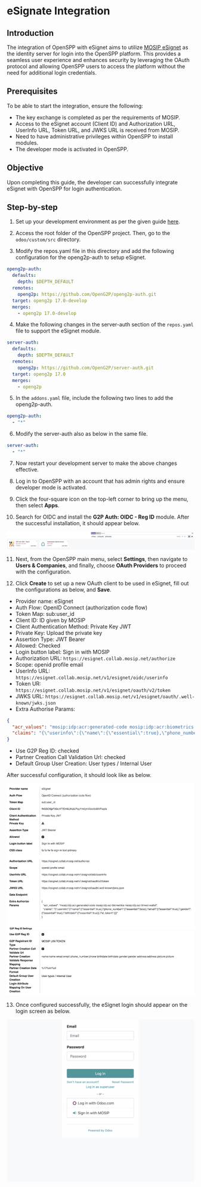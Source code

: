 # eSignate Integration

## Introduction

The integration of OpenSPP with eSignet aims to utilize [MOSIP eSignet](https://docs.mosip.io/1.2.0/integrations/e-signet) as the identity server for login into the OpenSPP platform. This provides a seamless user experience and enhances security by leveraging the OAuth protocol and allowing OpenSPP users to access the platform without the need for additional login credentials.

## Prerequisites

To be able to start the integration, ensure the following:

- The key exchange is completed as per the requirements of MOSIP.
- Access to the eSignet account (Client ID) and Authorization URL, UserInfo URL, Token URL, and JWKS URL is received from MOSIP.
- Need to have administrative privileges within OpenSPP to install modules.
- The developer mode is activated in OpenSPP.

## Objective

Upon completing this guide, the developer can successfully integrate eSignet with OpenSPP for login authentication.

## Step-by-step

1. Set up your development environment as per the given guide [here](https://docs.openspp.org/howto/developer_guides/development_setup.html).

2. Access the root folder of the OpenSPP project. Then, go to the `odoo/custom/src` directory.

3. Modify the repos.yaml file in this directory and add the following configuration for the openg2p-auth to setup eSignet.

```yaml
openg2p-auth:
  defaults:
    depth: $DEPTH_DEFAULT
  remotes:
    openg2p: https://github.com/OpenG2P/openg2p-auth.git
  target: openg2p 17.0-develop
  merges:
    - openg2p 17.0-develop
```

4. Make the following changes in the server-auth section of the `repos.yaml` file to support the eSignet module.

```yaml
server-auth:
  defaults:
    depth: $DEPTH_DEFAULT
  remotes:
    openg2p: https://github.com/OpenG2P/server-auth.git
  target: openg2p 17.0
  merges:
    - openg2p
```

5. In the `addons.yaml` file, include the following two lines to add the openg2p-auth.

```yaml
openg2p-auth:
  - "*"
```

6. Modify the server-auth also as below in the same file.

```yaml
server-auth:
  - "*"
```

7. Now restart your development server to make the above changes effective.

8. Log in to OpenSPP with an account that has admin rights and ensure developer mode is activated.

9. Click the four-square icon on the top-left corner to bring up the menu, then select **Apps**.

10. Search for OIDC and install the **G2P Auth: OIDC - Reg ID** module. After the successful installation, it should appear below.

![](esignet/1.png)

11. Next, from the OpenSPP main menu, select **Settings**, then navigate to **Users & Companies**, and finally, choose **OAuth Providers** to proceed with the configuration.

12. Click **Create** to set up a new OAuth client to be used in eSignet, fill out the configurations as below, and **Save**.

- Provider name: eSignet
- Auth Flow: OpenID Connect (authorization code flow)
- Token Map: sub:user_id
- Client ID: ID given by MOSIP
- Client Authentication Method: Private Key JWT
- Private Key: Upload the private key
- Assertion Type: JWT Bearer
- Allowed: Checked
- Login button label: Sign in with MOSIP
- Authorization URL: `https://esignet.collab.mosip.net/authorize`
- Scope: openid profile email
- UserInfo URL: `https://esignet.collab.mosip.net/v1/esignet/oidc/userinfo`
- Token UR: `https://esignet.collab.mosip.net/v1/esignet/oauth/v2/token`
- JWKS URL: `https://esignet.collab.mosip.net/v1/esignet/oauth/.well-known/jwks.json`
- Extra Authorise Params:

```json
{
  "acr_values": "mosip:idp:acr:generated-code mosip:idp:acr:biometrics mosip:idp:acr:linked-wallet",
  "claims": "{\"userinfo\":{\"name\":{\"essential\":true},\"phone_number\":{\"essential\":false},\"email\":{\"essential\":true},\"gender\":{\"essential\":true},\"birthdate\":{\"essential\":true}},\"id_token\":{}}"
}
```

- Use G2P Reg ID: checked
- Partner Creation Call Validation Url: checked
- Default Group User Creation: User types / Internal User

After successful configuration, it should look like as below.

![](esignet/2.png)

13. Once configured successfully, the eSignet login should appear on the login screen as below.

![](esignet/3.png)
